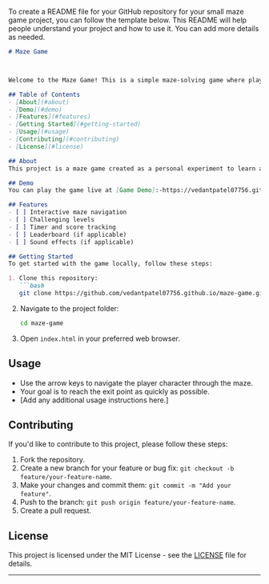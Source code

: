 To create a README file for your GitHub repository for your small maze game project, you can follow the template below. This README will help people understand your project and how to use it. You can add more details as needed.

```markdown
# Maze Game



Welcome to the Maze Game! This is a simple maze-solving game where players navigate through a maze to reach the goal. This project is a small trial project created by [Your Name] for fun and learning.

## Table of Contents
- [About](#about)
- [Demo](#demo)
- [Features](#features)
- [Getting Started](#getting-started)
- [Usage](#usage)
- [Contributing](#contributing)
- [License](#license)

## About
This project is a maze game created as a personal experiment to learn and have some fun with web development. It's designed to be a simple yet entertaining game.

## Demo
You can play the game live at [Game Demo]:-https://vedantpatel07756.github.io/Maze-game/

## Features
- [ ] Interactive maze navigation
- [ ] Challenging levels
- [ ] Timer and score tracking
- [ ] Leaderboard (if applicable)
- [ ] Sound effects (if applicable)

## Getting Started
To get started with the game locally, follow these steps:

1. Clone this repository:
   ```bash
   git clone https://github.com/vedantpatel07756.github.io/maze-game.git
   ```

2. Navigate to the project folder:
   ```bash
   cd maze-game
   ```

3. Open `index.html` in your preferred web browser.

## Usage
- Use the arrow keys to navigate the player character through the maze.
- Your goal is to reach the exit point as quickly as possible.
- [Add any additional usage instructions here.]

## Contributing
If you'd like to contribute to this project, please follow these steps:

1. Fork the repository.
2. Create a new branch for your feature or bug fix: `git checkout -b feature/your-feature-name`.
3. Make your changes and commit them: `git commit -m "Add your feature"`.
4. Push to the branch: `git push origin feature/your-feature-name`.
5. Create a pull request.

## License
This project is licensed under the MIT License - see the [LICENSE](LICENSE) file for details.

---
